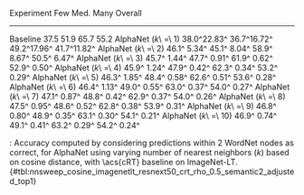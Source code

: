 Experiment                     Few         Med.         Many      Overall
---------------------  -----------  -----------  -----------  -----------
Baseline                      37.5         51.9         65.7         55.2
AlphaNet (_k_\ =\ 1)   38.0^22.83^  36.7^16.72^  49.2^17.96^  41.7^11.82^
AlphaNet (_k_\ =\ 2)   46.1^ 5.34^  45.1^ 8.04^  58.9^ 8.67^  50.5^ 6.47^
AlphaNet (_k_\ =\ 3)   45.7^ 1.44^  47.7^ 0.91^  61.9^ 0.62^  52.9^ 0.50^
AlphaNet (_k_\ =\ 4)   45.9^ 1.24^  47.9^ 0.42^  62.3^ 0.34^  53.2^ 0.29^
AlphaNet (_k_\ =\ 5)   46.3^ 1.85^  48.4^ 0.58^  62.6^ 0.51^  53.6^ 0.28^
AlphaNet (_k_\ =\ 6)   46.4^ 1.13^  49.0^ 0.55^  63.0^ 0.37^  54.0^ 0.27^
AlphaNet (_k_\ =\ 7)   47.1^ 0.87^  48.8^ 0.42^  62.9^ 0.37^  54.0^ 0.26^
AlphaNet (_k_\ =\ 8)   47.5^ 0.95^  48.6^ 0.52^  62.8^ 0.38^  53.9^ 0.31^
AlphaNet (_k_\ =\ 9)   46.8^ 0.80^  48.9^ 0.35^  63.1^ 0.30^  54.1^ 0.21^
AlphaNet (_k_\ =\ 10)  46.9^ 0.74^  49.1^ 0.41^  63.2^ 0.29^  54.2^ 0.24^

: Accuracy computed by considering predictions within 2 WordNet nodes as correct, for AlphaNet using varying number of nearest neighbors (_k_) based on cosine distance, with \acs{cRT} baseline on ImageNet-LT. {#tbl:nnsweep_cosine_imagenetlt_resnext50_crt_rho_0.5_semantic2_adjusted_top1}
